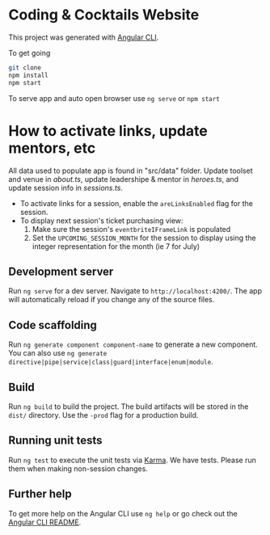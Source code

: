 # Coding & Cocktails Website

This project was generated with [Angular CLI](https://github.com/angular/angular-cli).

To get going
```bash
git clone
npm install
npm start
```

To serve app and auto open browser use `ng serve` or `npm start`

# How to activate links, update mentors, etc
All data used to populate app is found in "src/data" folder. Update toolset and venue in _about.ts_, update leadershipe & mentor in _heroes.ts_, and update session info in _sessions.ts_.

* To activate links for a session, enable the `areLinksEnabled` flag for the session.
* To display next session's ticket purchasing view:
    1. Make sure the session's `eventbriteIFrameLink` is populated
    1. Set the `UPCOMING_SESSION_MONTH` for the session to display using the integer representation for the month (ie 7 for July)



## Development server

Run `ng serve` for a dev server. Navigate to `http://localhost:4200/`. The app will automatically reload if you change any of the source files.

## Code scaffolding

Run `ng generate component component-name` to generate a new component. You can also use `ng generate directive|pipe|service|class|guard|interface|enum|module`.

## Build

Run `ng build` to build the project. The build artifacts will be stored in the `dist/` directory. Use the `-prod` flag for a production build.

## Running unit tests

Run `ng test` to execute the unit tests via [Karma](https://karma-runner.github.io).
We have tests. Please run them when making non-session changes.

## Further help

To get more help on the Angular CLI use `ng help` or go check out the [Angular CLI README](https://github.com/angular/angular-cli/blob/master/README.md).
